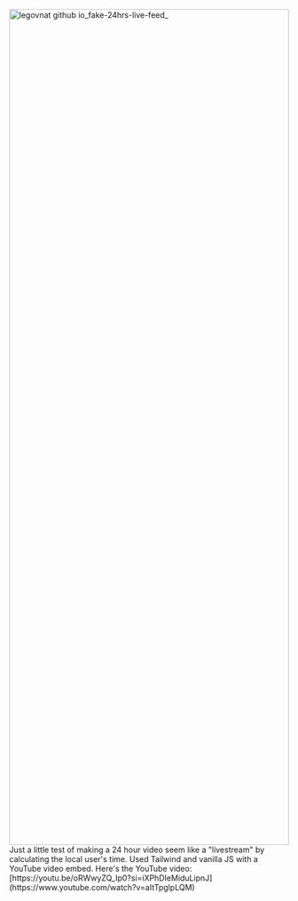 <img width="100%" height="1508" alt="legovnat github io_fake-24hrs-live-feed_" src="https://github.com/user-attachments/assets/ad35da55-1431-4284-9360-b8c0dbf419ad" />
Just a little test of making a 24 hour video seem like a "livestream" by calculating the local user's time. Used Tailwind and vanilla JS with a YouTube video embed. Here's the YouTube video: [https://youtu.be/oRWwyZQ_Ip0?si=iXPhDIeMiduLipnJ](https://www.youtube.com/watch?v=aItTpglpLQM)
